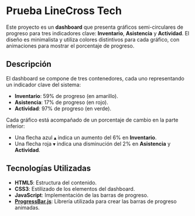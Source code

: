 # Prueba LineCross Tech

Este proyecto es un **dashboard** que presenta gráficos semi-circulares de progreso para tres indicadores clave: **Inventario**, **Asistencia** y **Actividad**. El diseño es minimalista y utiliza colores distintivos para cada gráfico, con animaciones para mostrar el porcentaje de progreso.

## Descripción

El dashboard se compone de tres contenedores, cada uno representando un indicador clave del sistema:

- **Inventario**: 59% de progreso (en amarillo).
- **Asistencia**: 17% de progreso (en rojo).
- **Actividad**: 97% de progreso (en verde).

Cada gráfico está acompañado de un porcentaje de cambio en la parte inferior:

- Una flecha azul `▲` indica un aumento del 6% en **Inventario**.
- Una flecha roja `▼` indica una disminución del 2% en **Asistencia** y **Actividad**.

## Tecnologías Utilizadas

- **HTML5**: Estructura del contenido.
- **CSS3**: Estilizado de los elementos del dashboard.
- **JavaScript**: Implementación de las barras de progreso.
- **[ProgressBar.js](https://kimmobrunfeldt.github.io/progressbar.js/)**: Librería utilizada para crear las barras de progreso animadas.
